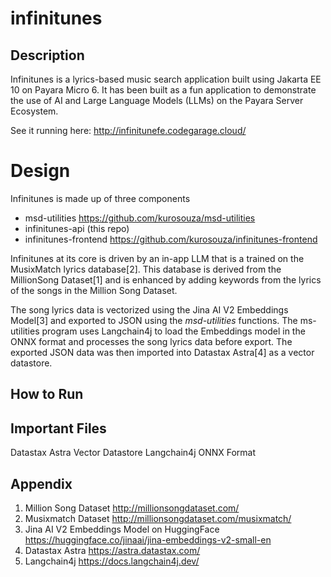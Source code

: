 # infinitunes

## Description
Infinitunes is a lyrics-based music search application built using Jakarta EE 10 on Payara Micro 6. It has been built as a fun application to demonstrate the use of AI and Large Language Models (LLMs) on the Payara Server Ecosystem.

See it running here: http://infinitunefe.codegarage.cloud/

# Design
Infinitunes is made up of three components
- msd-utilities https://github.com/kurosouza/msd-utilities
- infinitunes-api (this repo)
- infinitunes-frontend https://github.com/kurosouza/infinitunes-frontend

Infinitunes at its core is driven by an in-app LLM that is a trained on the MusixMatch lyrics database[2]. This database is derived from the MillionSong Dataset[1] and is enhanced by adding keywords from the lyrics of the songs in the Million Song Dataset.

The song lyrics data is vectorized using the Jina AI V2 Embeddings Model[3] and exported to JSON using the *msd-utilities* functions. The ms-utilities program uses Langchain4j to load the Embeddings model in the ONNX format and processes the song lyrics data before export. The exported JSON data was then imported into Datastax Astra[4] as a vector datastore.

## How to Run

## Important Files

Datastax Astra Vector Datastore
Langchain4j
ONNX Format

## Appendix
1. Million Song Dataset http://millionsongdataset.com/ 
2. Musixmatch Dataset http://millionsongdataset.com/musixmatch/
3. Jina AI V2 Embeddings Model on HuggingFace https://huggingface.co/jinaai/jina-embeddings-v2-small-en
4. Datastax Astra https://astra.datastax.com/
5. Langchain4j https://docs.langchain4j.dev/
